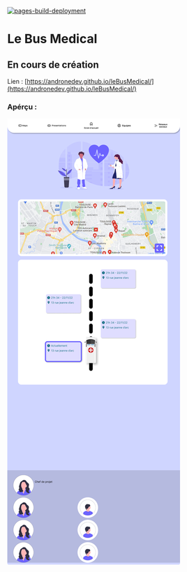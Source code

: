 [![pages-build-deployment](https://github.com/andronedev/leBusMedical/actions/workflows/pages/pages-build-deployment/badge.svg)](https://github.com/andronedev/leBusMedical/actions/workflows/pages/pages-build-deployment)
# Le Bus Medical
## En cours de création

Lien : [https://andronedev.github.io/leBusMedical/](https://andronedev.github.io/leBusMedical/)

### Apérçu :
![](/assets/landingpreview.png)
